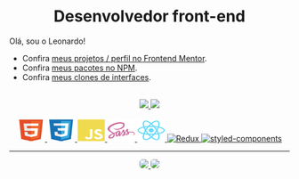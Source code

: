 <h1 align="center">
    Desenvolvedor front-end
</h1>

<p>
    Olá, sou o Leonardo! 
</p>

<ul>
    <li>
        Confira <a href="https://www.frontendmentor.io/profile/Leo-Henrique">meus projetos / perfil no Frontend Mentor</a>.
    </li>
    <li>
        Confira <a href="https://www.npmjs.com/~leo-henrique">meus pacotes no NPM</a>.
    </li>
    <li>
        Confira <a href="https://github.com/Leo-Henrique?tab=repositories&q=clone&type=&language=&sort=">meus clones de interfaces</a>.
    </li>
</ul>

<br>

<div align="center">
    <a href="https://github.com/Leo-Henrique">
    <img height="160em" 
    src="https://github-readme-stats.vercel.app/api?username=Leo-Henrique&show_icons=true&theme=github_dark&include_all_commits=true" />
    <img height="160em" 
    src="https://github-readme-stats.vercel.app/api/top-langs/?username=Leo-Henrique&layout=compact&langs_count=7&theme=github_dark"/>
</div>

<br>

<div align="center">
    <img alt="HTML" 
    height="40" 
    width="50" 
    src="https://raw.githubusercontent.com/devicons/devicon/master/icons/html5/html5-original.svg"/>
    <img alt="CSS" 
    height="40" 
    width="50" 
    src="https://raw.githubusercontent.com/devicons/devicon/master/icons/css3/css3-original.svg"/>
    <img alt="JS" 
    height="40" 
    width="50" 
    src="https://raw.githubusercontent.com/devicons/devicon/master/icons/javascript/javascript-plain.svg"/>
    <img alt="SASS" 
    height="40" 
    width="50" 
    src="https://raw.githubusercontent.com/devicons/devicon/master/icons/sass/sass-original.svg"/>
    <img alt="React" 
    height="40" 
    width="50" 
    src="https://raw.githubusercontent.com/devicons/devicon/master/icons/react/react-original.svg"/>
    <img alt="Redux" 
    height="40" 
    width="50" 
    src="https://cdn.jsdelivr.net/gh/devicons/devicon/icons/redux/redux-original.svg"/>
    <img alt="styled-components" 
    height="40" 
    width="40" 
    src="https://avatars.githubusercontent.com/u/20658825?v=4"/>
</div>

---

<div align="center">
    <a href="mailto: leonardo0507.henrique@gmail.com" 
    target="_blank">
        <img style="border-radius: 5px"
        src="https://img.shields.io/badge/Gmail-%23333?style=for-the-badge&logo=gmail&logoColor=white"/>
    </a>
    <a href="https://www.linkedin.com/in/leonardo-henrique-/" 
    target="_blank">
        <img style="border-radius: 5px"
        src="https://img.shields.io/badge/LinkedIn-0077B5?style=for-the-badge&logo=linkedin&logoColor=white"/>
    </a> 
</div>
